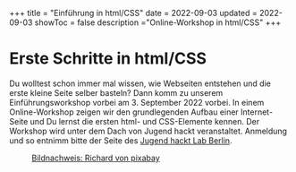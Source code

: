 +++
title = "Einführung in html/CSS"
date = 2022-09-03
updated = 2022-09-03
showToc = false
description ="Online-Workshop in html/CSS"
+++

<script lang="ts">
    import Button from '$lib/components/Button.svelte';    
    import UserRectangle from "phosphor-svelte/lib/UserRectangle";
</script>

# Erste Schritte in html/CSS

Du wolltest schon immer mal wissen, wie Webseiten entstehen und die erste kleine Seite selber basteln? Dann komm zu unserem Einführungsworkshop vorbei am 3. September 2022 vorbei. In einem Online-Workshop zeigen wir den grundlegenden Aufbau einer Internet-Seite und Du lernst die ersten html- und CSS-Elemente kennen. Der Workshop wird unter dem Dach von Jugend hackt veranstaltet. Anmeldung und so entnimm bitte der Seite des [Jugend hackt Lab Berlin](https://jugendhackt.org/lab/berlin/).

<Figure src="/images/html_code.png" alt="html Code" />

[Bildnachweis: Richard von pixabay](https://pixabay.com//?utm_source=link-attribution&utm_medium=referral&utm_campaign=image&utm_content=3600810")
